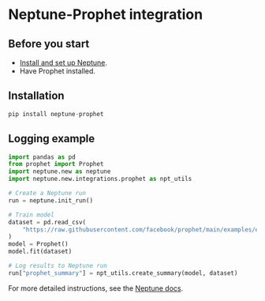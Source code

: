 # Neptune-Prophet integration

## Before you start

- [Install and set up Neptune](https://docs.neptune.ai/getting-started/installation).
- Have Prophet installed.

## Installation

```python
pip install neptune-prophet
```

## Logging example

```python
import pandas as pd
from prophet import Prophet
import neptune.new as neptune
import neptune.new.integrations.prophet as npt_utils

# Create a Neptune run
run = neptune.init_run()

# Train model
dataset = pd.read_csv(
    "https://raw.githubusercontent.com/facebook/prophet/main/examples/example_wp_log_peyton_manning.csv"
)
model = Prophet()
model.fit(dataset)

# Log results to Neptune run
run["prophet_summary"] = npt_utils.create_summary(model, dataset)
```

For more detailed instructions, see the [Neptune docs](https://docs.neptune.ai/integrations-and-supported-tools/model-training/prophet).
